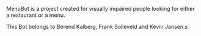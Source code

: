 MenuBot is a project created for visually impaired people looking for either a restaurant or a menu.

This Bot belongs to Berend Kalberg, Frank Solleveld and Kevin Jansen.s